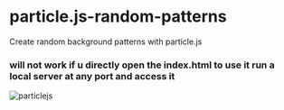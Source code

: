 # particle.js-random-patterns
Create random background patterns with particle.js

### will not work if u directly open the index.html to use it run a local server at any port and access it

![particlejs](https://user-images.githubusercontent.com/55910733/67032654-a37bc580-f131-11e9-8056-ad1e16585fab.PNG)
